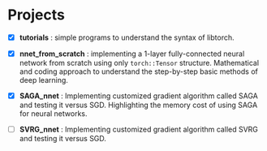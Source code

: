 # Projects

- [x] **tutorials** : simple programs to understand the syntax of libtorch.

- [x] **nnet_from_scratch** : implementing a 1-layer fully-connected neural network from scratch using only `torch::Tensor` structure. Mathematical and coding approach to understand the step-by-step basic methods of deep learning.

- [X] **SAGA_nnet** : Implementing customized gradient algorithm called SAGA and testing it versus SGD. Highlighting the
memory cost of using SAGA for neural networks. 

- [ ] **SVRG_nnet** : Implementing customized gradient algorithm called SVRG and testing it versus SGD.
